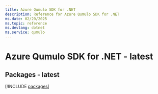 ```yaml
---
title: Azure Qumulo SDK for .NET
description: Reference for Azure Qumulo SDK for .NET
ms.date: 02/20/2025
ms.topic: reference
ms.devlang: dotnet
ms.service: qumulo
---
```

# Azure Qumulo SDK for .NET - latest
## Packages - latest
[!INCLUDE [packages](qumulo-index.md)]